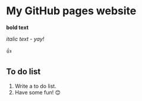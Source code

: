 # My GitHub pages website

**bold text**

_italic text - yay!_

:+1:

## To do list
1. Write a to do list.
2. Have some fun! :blush: